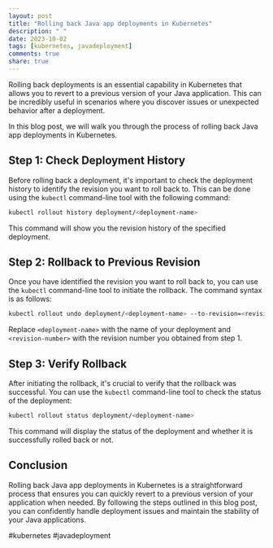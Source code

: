 ```yaml
---
layout: post
title: "Rolling back Java app deployments in Kubernetes"
description: " "
date: 2023-10-02
tags: [kubernetes, javadeployment]
comments: true
share: true
---
```


Rolling back deployments is an essential capability in Kubernetes that allows you to revert to a previous version of your Java application. This can be incredibly useful in scenarios where you discover issues or unexpected behavior after a deployment.

In this blog post, we will walk you through the process of rolling back Java app deployments in Kubernetes.

## Step 1: Check Deployment History

Before rolling back a deployment, it's important to check the deployment history to identify the revision you want to roll back to. This can be done using the `kubectl` command-line tool with the following command:

```bash
kubectl rollout history deployment/<deployment-name>
```

This command will show you the revision history of the specified deployment.

## Step 2: Rollback to Previous Revision

Once you have identified the revision you want to roll back to, you can use the `kubectl` command-line tool to initiate the rollback. The command syntax is as follows:

```bash
kubectl rollout undo deployment/<deployment-name> --to-revision=<revision-number>
```

Replace `<deployment-name>` with the name of your deployment and `<revision-number>` with the revision number you obtained from step 1.

## Step 3: Verify Rollback

After initiating the rollback, it's crucial to verify that the rollback was successful. You can use the `kubectl` command-line tool to check the status of the deployment:

```bash
kubectl rollout status deployment/<deployment-name>
```

This command will display the status of the deployment and whether it is successfully rolled back or not.

## Conclusion

Rolling back Java app deployments in Kubernetes is a straightforward process that ensures you can quickly revert to a previous version of your application when needed. By following the steps outlined in this blog post, you can confidently handle deployment issues and maintain the stability of your Java applications.

#kubernetes #javadeployment